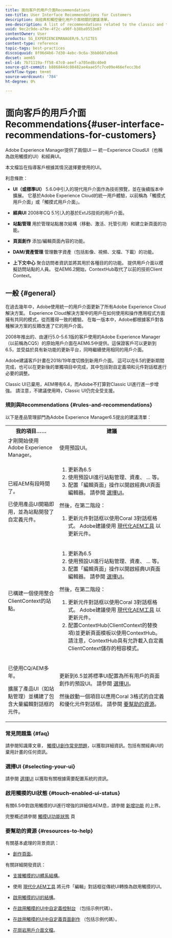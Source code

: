 ```yaml
---
title: 面向客戶的用戶介面Recommendations
seo-title: User Interface Recommendations for Customers
description: 與經典和觸控優化用戶介面相關的建議清單。
seo-description: A list of recommendations related to the classic and touch-optimized user interfaces.
uuid: 9ec2c9de-a79e-4f2c-a90f-b38ba9553e07
contentOwner: User
products: SG_EXPERIENCEMANAGER/6.5/SITES
content-type: reference
topic-tags: best-practices
discoiquuid: 8f06d4b6-7d30-4ebc-9c6a-3bb8607a9be8
docset: aem65
exl-id: 7b71119a-ff58-47c0-aeef-a705ed8c40e0
source-git-commit: b886844dc80482ae4aae5fc7ce09e466efecc3bd
workflow-type: tm+mt
source-wordcount: '784'
ht-degree: 0%

---
```


# 面向客戶的用戶介面Recommendations{#user-interface-recommendations-for-customers}

Adobe Experience Manager提供了兩個UI — 統一Experience CloudUI（也稱為啟用觸摸的UI）和經典UI。

本文檔旨在指導客戶根據其情況選擇要使用的UI。

利息條款：

* **UI（或標準UI）**
5.6.0中引入的現代用戶介面作為技術預覽，並在後續版本中擴展。 它基於Adobe Experience Cloud的統一用戶體驗，以前稱為「觸摸式用戶介面」或「觸摸式用戶介面」。

* **經典UI**
2008年CQ 5.1引入的基於ExtJS技術的用戶介面。

* **站點管理**
用於管理站點層次結構（移動、激活、托管引用）和建立新頁面的功能。

* **頁面創作**
添加/編輯頁面內容的功能。

* **DAM/資產管理**
管理數字資產（包括影像、視頻、文檔、下載）的功能。

* **上下文中心**
聚合訪問者資訊並將其用於各種目的的功能。 提供用戶介面以模擬訪問站點的人員。 從AEM6.2開始，ContextHub取代了以前的技術Client Context。

## 一般 {#general}

在過去幾年中，Adobe使用統一的用戶介面更新了所有Adobe Experience Cloud解決方案。 Experience Cloud解決方案中的用戶在如何使用和操作應用程式方面擁有共同的模式，從而獲得一致的體驗。 在每一版本中，Adobe都根據客戶對各種解決方案的反饋改進了它的用戶介面。

2008年推出的、由運行5.0-5.6.1版的客戶使用的Adobe Experience Manager（以前稱為CQ5）的原始用戶介面在AEM6.5中提供。這保證客戶可以更新到6.5，並受益於具有新功能的更新平台，同時繼續使用相同的用戶介面。

Adobe建議客戶計畫在2018/19年度切換到新用戶介面。 這可以在6.5的更新期間完成，也可以在更新後的單獨項目中完成，其中包括對自定義項和元件對話框進行必要的調整。

Classic UI已棄用，AEM帶有6.4，而Adobe不打算對Classic UI進行進一步增強。 請注意，不建議使用時，Classic UI仍完全受支援。

### 規則與Recommendations {#rules-and-recommendations}

以下是產品管理部門為Adobe Experience Manager6.5提出的建議清單：

<table>
 <tbody>
  <tr>
   <th>我的項目……</th>
   <th>建議</th>
  </tr>
  <tr>
   <td>才剛開始使用Adobe Experience Manager。</td>
   <td>使用預設UI。</td>
  </tr>
  <tr>
   <td><p>已經AEM有段時間了。</p> <p>已使用產品UI開箱即用，並為站點開發了自定義元件。<br /> </p> </td>
   <td>
    <ol>
     <li>更新為6.5</li>
     <li>使用預設UI進行站點管理、資產、 ... 等。<br /> </li>
     <li>配置「編輯頁面」操作以開啟經典UI頁面編輯器。 請參閱 <a href="#selecting-your-ui">選擇UI</a>。</li>
    </ol> <p>然後，在第二階段：</p>
    <ol>
     <li>更新元件對話框以使用Coral 3對話框格式。 Adobe建議使用 <a href="/help/sites-developing/modernization-tools.md">現代化AEM工具</a> 以更新元件。</li>
    </ol> </td>
  </tr>
  <tr>
   <td>已構建一個使用整合ClientContext的站點。<br /> </td>
   <td>
    <ol>
     <li>更新為6.5</li>
     <li>使用預設UI進行站點管理、資產、 ... 等。</li>
     <li>配置「編輯頁面」操作以開啟經典UI頁面編輯器。 請參閱 <a href="#selecting-your-ui">選擇UI</a>。</li>
    </ol> <p>然後，在第二階段：</p>
    <ol>
     <li>更新元件對話框以使用Coral 3對話框格式。 Adobe建議使用 <a href="/help/sites-developing/modernization-tools.md">現代化AEM工具</a> 以更新元件。</li>
     <li>配置ContextHub(ClientContext的替換項)並更新頁面模板以使用ContextHub。 請注意，ContextHub具有允許載入自定義ClientContext儲存的相容模式。</li>
    </ol> </td>
  </tr>
  <tr>
   <td><p>已使用CQ/AEM多年。</p> <p>擴展了產品UI（如站點管理）並構建了包含大量編輯對話框的元件。</p> </td>
   <td><p>更新到6.5並將標準UI配置為所有用戶的頁面創作的預設UI。 請參閱 <a href="#selecting-your-ui">選擇UI</a>。</p> <p>然後啟動一個項目以應用Coral 3格式的自定義和優化元件對話框。 請參閱 <a href="#resources-to-help">要幫助的資源</a>。<br /> </p> </td>
  </tr>
 </tbody>
</table>

### 常見問題集 {#faq}

請參閱知識庫文章， [觸摸UI創作常見問題](https://helpx.adobe.com/experience-manager/kb/index/touchui_faq.html)，以獲取詳細資訊。包括有關經典UI的棄用計畫的任何資訊。

### 選擇UI {#selecting-your-ui}

請參閱 [選擇UI](/help/sites-authoring/select-ui.md) 以獲取有關根據需要配置系統的資訊。

### 啟用觸摸的UI狀態 {#touch-enabled-ui-status}

有關6.5中對啟用觸摸的UI進行增強的詳細信AEM息，請參閱 [新增功能](/help/release-notes/release-notes.md#what-s-new) 的上界。

完整概述請參閱 [觸摸UI功能狀態](/help/release-notes/touch-ui-features-status.md) 頁

### 要幫助的資源 {#resources-to-help}

有關基本處理的背景資訊：

* [創作頁面](/help/sites-authoring/page-authoring.md)。

有關詳細開發資訊：

* [支援觸摸的UI體系結構](/help/sites-developing/touch-ui-concepts.md)。
* 使用 [現代化AEM工具](/help/sites-developing/modernization-tools.md) 將元件「編輯」對話框從傳統UI轉換為啟用觸摸的UI。

* [啟用觸摸的UI的結構](/help/sites-developing/touch-ui-structure.md)。

* [在啟用觸摸的UI中自定義控制台](/help/sites-developing/customizing-consoles-touch.md) （包括示例代碼）。

* [在啟用觸摸的UI中自定義頁面創作](/help/sites-developing/customizing-page-authoring-touch.md) （包括示例代碼）。

* [花崗岩用戶介面文檔](https://helpx.adobe.com/experience-manager/6-5/sites/developing/using/reference-materials/granite-ui/api/index.html)。

